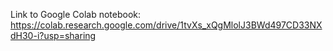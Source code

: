 Link to Google Colab notebook:
https://colab.research.google.com/drive/1tvXs_xQgMlolJ3BWd497CD33NXdH30-i?usp=sharing
